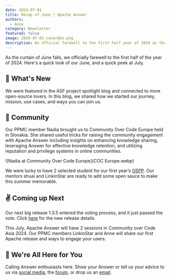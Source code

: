 ```yaml
---
date: 2024-07-01
title: Recap of June | Apache Answer
authors:
  - Anne
category: Newsletter
featured: false
image: 2024-07-01-cover@4x.png
description: An official farewell to the first half year of 2024 as the curtain of June falls.
---
```


As the curtain of June falls, we officially farewell to the first half of the year of 2024. Here's a quick look of our June, and a quick peek at July.

## 🌟 What's New

We were featured in the ASF project spotlight blog and connected to more open-source lovers. In this blog, we shared how we started our journey, mission, use cases, and ways you can join us.

## 🫶 Community

Our PPMC member Nadia brought us to Community Over Code Europe held in Slovakia. She shared useful tricks for raising the community engagement with Apache Answer including insights on enhancing knowledge sharing, leveraging Answer for effective knowledge retention, and utilizing reputation and privilege systems in online communities.

![Nadia at Community Over Code Europe](COC Europe.webp)

We were lucky to have 2 selected student for our first year’s [OSPP](https://summer-ospp.ac.cn/org/projectlist?lang=en\&pageNum=1\&pageSize=50\&programName). Our mentors shuai and LinkinStar are ready to add some open sauce to make this summer memorable.

## ✌️ Coming up Next

Our next big release 1.3.5 entered the voting process, and it just passed the vote. Click [here](https://github.com/apache/answer/releases/tag/v1.3.5) for the new release details.

This July, Apache Answer will have 2 sessions in Community over Code Asia 2024. Our PPMC members LinkinStar and Anne will share our first Apache release and ways to engage your users.

## 🤲 We're All Here for You

Calling Answer enthusiasts here. Show your Answer or tell us your advice to us via [social media](https://medium.com/r/?url=https%3A%2F%2Ftwitter.com%2FAnswerDev), the [forum](https://medium.com/r/?url=https%3A%2F%2Fmeta.answer.dev%2F), or drop us an [email](https://medium.com/r/?url=http%3A%2F%2Fdev%40answer.apache.org%2F).
